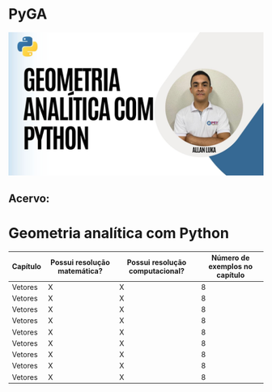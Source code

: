 # PyGA

![PyGA](https://github.com/Allan-Luka/PyGA/blob/main/.github/2.jpg?raw=true)

## Acervo:
# Geometria analítica com Python
| Capítulo | Possui resolução matemática? | Possui resolução computacional? |Número de exemplos no capítulo |
|---------------------|---------|-----------|-----------------|
|Vetores | X | X | 8 |
|Vetores | X | X | 8 |
|Vetores | X | X | 8 |
|Vetores | X | X | 8 |
|Vetores | X | X | 8 |
|Vetores | X | X | 8 |
|Vetores | X | X | 8 |
|Vetores | X | X | 8 |
|Vetores | X | X | 8 |

